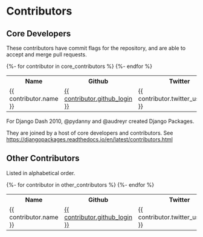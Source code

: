 # Contributors

## Core Developers

These contributors have commit flags for the repository, and are able to
accept and merge pull requests.

<table>
  <tr>
    <th>Name</th>
    <th>Github</th>
    <th>Twitter</th>
  </tr>
  {%- for contributor in core_contributors %}
  <tr>
    <td>{{ contributor.name }}</td>
    <td>
      <a href="https://github.com/{{ contributor.github_login }}">{{ contributor.github_login }}</a>
    </td>
    <td>{{ contributor.twitter_username }}</td>
  </tr>
  {%- endfor %}
</table>

For Django Dash 2010, @pydanny and @audreyr created Django Packages.

They are joined by a host of core developers and contributors. See https://djangopackages.readthedocs.io/en/latest/contributors.html

## Other Contributors

Listed in alphabetical order.

<table>
  <tr>
    <th>Name</th>
    <th>Github</th>
    <th>Twitter</th>
  </tr>
  {%- for contributor in other_contributors %}
  <tr>
    <td>{{ contributor.name }}</td>
    <td>
      <a href="https://github.com/{{ contributor.github_login }}">{{ contributor.github_login }}</a>
    </td>
    <td>{{ contributor.twitter_username }}</td>
  </tr>
  {%- endfor %}
</table>
